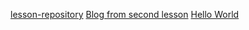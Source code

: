 [lesson-repository](https://github.com/LukasKrocek/git-lesson-repository)
[Blog from second lesson](https://github.com/LukasKrocek/lukaskrocek.github.io)
[Hello World](https://github.com/LukasKrocek/Hello-World)
